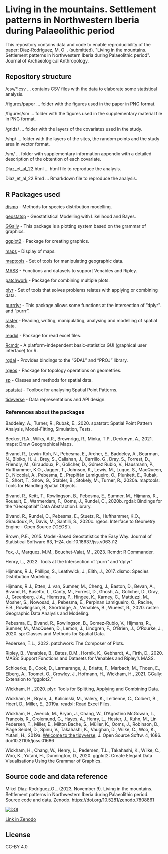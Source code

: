 # Living in the mountains. Settlement patterns in Northwestern Iberia during Palaeolithic period
This repository contains data and code to enable reproducibility of the paper: Díaz-Rodríguez, M.<a href="https://orcid.org/0000-0002-2703-1507">
<img alt="ORCID logo" src="https://info.orcid.org/wp-content/uploads/2019/11/orcid_16x16.png" width="14" height="14" />
</a>. (submitted). "Living in the mountains. Settlement patterns in Northwestern Iberia during Palaeolithic period". Journal of Archaeological Anthropology.

## Repository structure
/csv/*.csv ... contains CSV files with the data to elaborate some statistical analysis.

/figures/paper ... folder with the figures used in the paper in PNG format.

/figures/sm ... folder with the figures used in the supplementary material file in PNG format.

/grids/ ... folder with the layers of the covariates used in the study.

/shp/ ... folder with the layers of the sites, the random points and the study area in vector format.

/sm/ ... folder with supplementary information appendix with a detailed description of the obtention of each covariate.

Diaz_et_al_22.html ... html file to reproduce the analysis.

Diaz_et_al_22.Rmd ... Rmarkdown file to reproduce the analysis.

## R Packages used
[dismo](https://cran.r-project.org/web/packages/dismo/dismo.pdf) - Methods for species distribution modelling.

[geostatsp](https://rdrr.io/cran/geostatsp/) - Geostatistical Modelling with Likelihood and Bayes.

[GGally](https://cran.r-project.org/web/packages/GGally/index.html) - This package is a plotting system based on the grammar of graphics.

[ggplot2](https://cran.r-project.org/web/packages/ggplot2/index.html) - Package for creating graphics.

[maps](https://cran.r-project.org/web/packages/maps/index.html) - Display of maps.

[maptools](https://cran.r-project.org/web/packages/maptools/index.html) - Set of tools for manipulating geographic data.

[MASS](https://cran.r-project.org/web/packages/MASS/MASS.pdf) - Functions and datasets to support Venables and Ripley.

[patchwork](https://cran.r-project.org/web/packages/patchwork/index.html) - Package for combining multiple plots.

[plyr](https://cran.r-project.org/web/packages/plyr/index.html) - Set of tools that solves problems relates with applying or combining data.

[purrrlyr](https://cran.r-project.org/web/packages/purrrlyr/index.html) - This package allows some functions at the intersection of “dplyr”. and “purrr”.

[raster](https://cran.r-project.org/web/packages/raster/index.html) - Reading, writing, manipulating, analysing and modelling of spatial data.

[readxl](https://cran.r-project.org/web/packages/readxl/index.html) - Package for read excel files.

[Rcmdr](https://cran.r-project.org/web/packages/Rcmdr/index.html) - A platform-independent basic-statistics GUI (graphical user interface) for R.

[rgdal](https://cran.r-project.org/web/packages/rgdal/index.html) - Provides bindings to the “GDAL” and “PROJ” library.

[rgeos](https://cran.r-project.org/web/packages/rgeos/index.html) - Package for topology operations on geometries.

[sp](https://cran.r-project.org/web/packages/sp/index.html) - Classes and methods for spatial data.

[spatstat](https://cran.r-project.org/web/packages/spatstat/index.html) - Toolbox for analysing Spatial Point Patterns.

[tidyverse](https://cran.r-project.org/web/packages/tidyverse/index.html) - Data representations and API design.

### References about the packages

Baddeley, A., Turner, R., Rubak, E., 2020. spatstat: Spatial Point Pattern Analysis, Model-Fitting, Simulation, Tests.

Becker, R.A., Wilks, A.R., Brownrigg, R., Minka, T.P., Deckmyn, A., 2021. maps: Draw Geographical Maps.

Bivand, R., Lewin-Koh, N., Pebesma, E., Archer, E., Baddeley, A., Bearman, N., Bibiko, H.-J., Brey, S., Callahan, J., Carrillo, G., Dray, S., Forrest, D., Friendly, M., Giraudoux, P., Golicher, D., Gómez Rubio, V., Hausmann, P., Hufthammer, K.O., Jagger, T., Johnson, K., Lewis, M., Luque, S., MacQueen, D., Niccolai, A., Pebesma, E., Prepiñán Lamigueiro, O., Plunkett, E., Rubak, E., Short, T., Snow, G., Stabler, B., Stokely, M., Turner, R., 2020a. maptools: Tools for Handling Spatial Objects.

Bivand, R., Keitt, T., Rowlingson, B., Pebesma, E., Sumner, M., Hijmans, R., Rouault, E., Warmerdam, F., Ooms, J., Rundel, C., 2020b. rgdal: Bindings for the “Geospatial” Data Abstraction Library.

Bivand, R., Rundel, C., Pebesma, E., Stuetz, R., Hufthammer, K.O., Giraudoux, P., Davis, M., Santilli, S., 2020c. rgeos: Interface to Geometry Engine - Open Source ('GEOS’).

Brown, P.E., 2015. Model-Based Geostatistics the Easy Way. Journal of Statistical Software 63, 1–24. doi:10.18637/jss.v063.i12

Fox, J., Marquez, M.M., Bouchet-Valat, M., 2023. Rcmdr: R Commander.

Henry, L., 2022. Tools at the Intersection of ‘purrr’ and ‘dplyr’.

Hijmans, R.J., Phillips, S., Leathwick, J., Elith, J., 2017. dismo: Species Distribution Modeling.

Hijmans, R.J., Etten, J. van, Sumner, M., Cheng, J., Baston, D., Bevan, A., Bivand, R., Busetto, L., Canty, M., Forrest, D., Ghosh, A., Golicher, D., Gray, J., Greenberg, J.A., Hiemstra, P., Hingee, K., Karney, C., Mattiuzzi, M., Mosher, S., Nowosad, J., Pebesma, E., Perpinan Lamigueiro, O., Racine, E.B., Rowlingson, B., Shortridge, A., Venables, B., Wueest, R., 2020. raster: Geographic Data Analysis and Modeling.

Pebesma, E., Bivand, R., Rowlingson, B., Gomez-Rubio, V., Hijmans, R., Sumner, M., MacQueen, D., Lemon, J., Lindgren, F., O’Brien, J., O’Rourke, J., 2020. sp: Classes and Methods for Spatial Data.

Pedersen, T.L., 2022. patchwork: The Composer of Plots.

Ripley, B., Venables, B., Bates, D.M., Hornik, K., Gebhardt, A., Firth, D., 2020. MASS: Support Functions and Datasets for Venables and Ripley’s MASS.

Schloerke, B., Cook, D., Larmarange, J., Briatte, F., Marbach, M., Thoen, E., Elberg, A., Toomet, O., Crowley, J., Hofmann, H., Wickham, H., 2021. GGally: Extension to “ggplot2.”

Wickham, H., 2020. plyr: Tools for Splitting, Applying and Combining Data.

Wickham, H., Bryan, J., Kalicinski, M., Valery, K., Leitienne, C., Colbert, B., Hoerl, D., Miller, E., 2019a. readxl: Read Excel Files.

Wickham, H., Averick, M., Bryan, J., Chang, W., D’Agostino McGowan, L., François, R., Grolemund, G., Hayes, A., Henry, L., Hester, J., Kuhn, M., Lin Pedersen, T., Miller, E., Milton Bache, S., Müller, K., Ooms, J., Robinson, D., Piage Seidel, D., Spinu, V., Takahashi, K., Vaughan, D., Wilke, C., Woo, K., Yutani, H., 2019a. [Welcome to the tidyverse](https://joss.theoj.org/papers/10.21105/joss.01686). J. Open Source Softw. 4, 1686. doi:10.21105/joss.01686

Wickham, H., Chang, W., Henry, L., Pedersen, T.L., Takahashi, K., Wilke, C., Woo, K., Yutani, H., Dunnington, D., 2020. ggplot2: Create Elegant Data Visualisations Using the Grammar of Graphics.


## Source code and data reference
Mikel Díaz-Rodríguez<a href="https://orcid.org/0000-0002-2703-1507">
<img alt="ORCID logo" src="https://info.orcid.org/wp-content/uploads/2019/11/orcid_16x16.png" width="14" height="14" />
</a>. (2023, November 9). Living in the mountains. Settlement patterns in Northwestern Iberia during Palaeolithic period. Source code and data. Zenodo. https://doi.org/10.5281/zenodo.7808861

[![DOI](https://zenodo.org/badge/DOI/10.5281/zenodo.7808861.svg)](https://doi.org/10.5281/zenodo.7808861)

[Link in Zenodo](https://doi.org/10.5281/zenodo.7808861) 

## License
CC-BY 4.0
